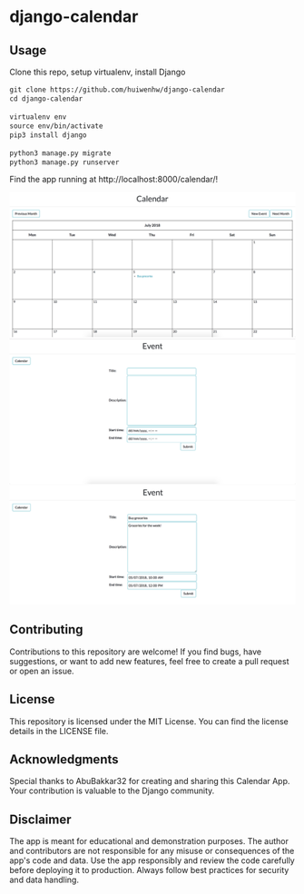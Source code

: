 # django-calendar

## Usage
Clone this repo, setup virtualenv, install Django
```
git clone https://github.com/huiwenhw/django-calendar
cd django-calendar

virtualenv env
source env/bin/activate
pip3 install django

python3 manage.py migrate
python3 manage.py runserver
```
Find the app running at http://localhost:8000/calendar/!

<img src=/images/calendar_v2.0.png/>
<img src=/images/calendar_v2.0_form_new.png/>
<img src=/images/calendar_v2.0_form_edit.png/>

## Contributing
Contributions to this repository are welcome! If you find bugs, have suggestions, or want to add new features, feel free to create a pull request or open an issue.

## License
This repository is licensed under the MIT License. You can find the license details in the LICENSE file.

## Acknowledgments
Special thanks to AbuBakkar32 for creating and sharing this Calendar App. Your contribution is valuable to the Django community.

## Disclaimer
The app is meant for educational and demonstration purposes. The author and contributors are not responsible for any misuse or consequences of the app's code and data. Use the app responsibly and review the code carefully before deploying it to production. Always follow best practices for security and data handling.
